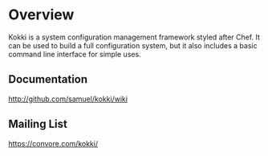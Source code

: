 
Overview
========

Kokki is a system configuration management framework styled after Chef. It can
be used to build a full configuration system, but it also includes a basic
command line interface for simple uses.

Documentation
-------------

http://github.com/samuel/kokki/wiki

Mailing List
------------

https://convore.com/kokki/

